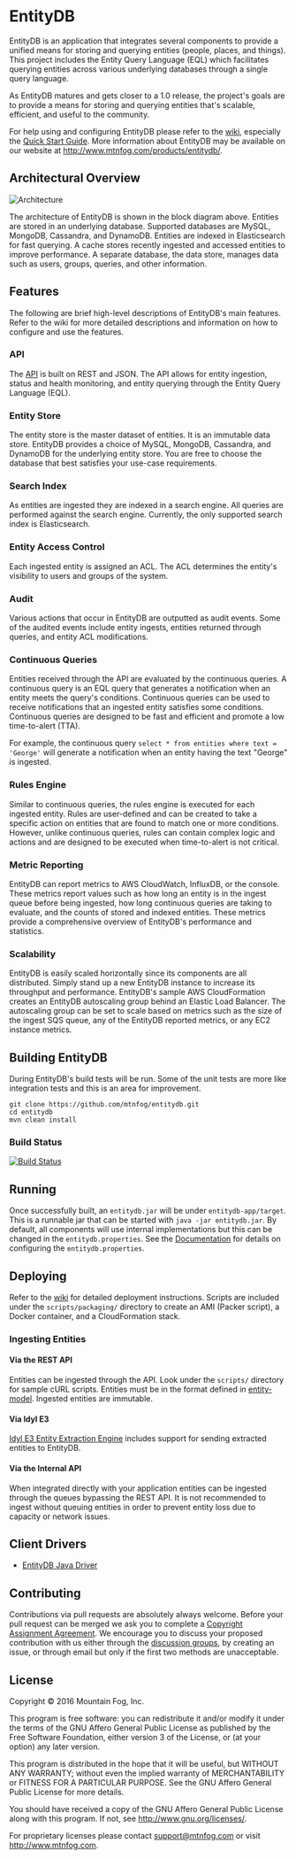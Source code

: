 ﻿# EntityDB

EntityDB is an application that integrates several components to provide a unified means for storing and querying entities (people, places, and things). This project includes the Entity Query Language (EQL) which facilitates querying entities across various underlying databases through a single query language.

As EntityDB matures and gets closer to a 1.0 release, the project's goals are to provide a means for storing and querying entities that's scalable, efficient, and useful to the community.

For help using and configuring EntityDB please refer to the [wiki](https://github.com/mtnfog/entitydb/wiki), especially the [Quick Start Guide](https://github.com/mtnfog/entitydb/wiki/Quick-Start-Guide). More information about EntityDB may be available on our website at http://www.mtnfog.com/products/entitydb/.

## Architectural Overview

![Architecture](https://www.mtnfog.com/wp-content/uploads/2016/02/entitydb-architecture.png)

The architecture of EntityDB is shown in the block diagram above. Entities are stored in an underlying database. Supported databases are MySQL, MongoDB, Cassandra, and DynamoDB. Entities are indexed in Elasticsearch for fast querying. A cache stores recently ingested and accessed entities to improve performance. A separate database, the data store, manages data such as users, groups, queries, and other information.

## Features

The following are brief high-level descriptions of EntityDB's main features. Refer to the wiki for more detailed descriptions and information on how to configure and use the features.

### API

The [API](https://github.com/mtnfog/entitydb/wiki/API) is built on REST and JSON. The API allows for entity ingestion, status and health monitoring, and entity querying through the Entity Query Language (EQL).

### Entity Store

The entity store is the master dataset of entities. It is an immutable data store. EntityDB provides a choice of MySQL, MongoDB, Cassandra, and DynamoDB for the underlying entity store. You are free to choose the database that best satisfies your use-case requirements.

### Search Index

As entities are ingested they are indexed in a search engine. All queries are performed against the search engine. Currently, the only supported search index is Elasticsearch.

### Entity Access Control

Each ingested entity is assigned an ACL. The ACL determines the entity's visibility to users and groups of the system.

### Audit

Various actions that occur in EntityDB are outputted as audit events. Some of the audited events include entity ingests, entities returned through queries, and entity ACL modifications.

### Continuous Queries

Entities received through the API are evaluated by the continuous queries. A continuous query is an EQL query that generates a notification when an entity meets the query's conditions. Continuous queries can be used to receive notifications that an ingested entity satisfies some conditions. Continuous queries are designed to be fast and efficient and promote a low time-to-alert (TTA).

For example, the continuous query `select * from entities where text = 'George'` will generate a notification when an entity having the text "George" is ingested.

### Rules Engine

Similar to continuous queries, the rules engine is executed for each ingested entity. Rules are user-defined and can be created to take a specific action on entities that are found to match one or more conditions. However, unlike continuous queries, rules can contain complex logic and actions and are designed to be executed when time-to-alert is not critical.

### Metric Reporting

EntityDB can report metrics to AWS CloudWatch, InfluxDB, or the console. These metrics report values such as how long an entity is in the ingest queue before being ingested, how long continuous queries are taking to evaluate, and the counts of stored and indexed entities. These metrics provide a comprehensive overview of EntityDB's performance and statistics.

### Scalability

EntityDB is easily scaled horizontally since its components are all distributed. Simply stand up a new EntityDB instance to increase its throughput and performance. EntityDB's sample AWS CloudFormation creates an EntityDB autoscaling group behind an Elastic Load Balancer. The autoscaling group can be set to scale based on metrics such as the size of the ingest SQS queue, any of the EntityDB reported metrics, or any EC2 instance metrics.

## Building EntityDB

During EntityDB's build tests will be run. Some of the unit tests are more like integration tests and this is an area for improvement.

```
git clone https://github.com/mtnfog/entitydb.git
cd entitydb
mvn clean install
```

### Build Status

[![Build Status](https://travis-ci.org/mtnfog/entitydb.svg?branch=master)](https://travis-ci.org/mtnfog/entitydb)

## Running

Once successfully built, an `entitydb.jar` will be under `entitydb-app/target`. This is a runnable jar that can be started with `java -jar entitydb.jar`. By default, all components will use internal implementations but this can be changed in the `entitydb.properties`. See the [Documentation](https://github.com/mtnfog/entitydb/blob/master/documentation.md) for details on configuring the `entitydb.properties`.

## Deploying

Refer to the [wiki](https://github.com/mtnfog/entitydb/wiki/Deploying) for detailed deployment instructions. Scripts are included under the `scripts/packaging/` directory to create an AMI (Packer script), a Docker container, and a CloudFormation stack.

### Ingesting Entities

#### Via the REST API

Entities can be ingested through the API. Look under the `scripts/` directory for sample cURL scripts. Entities must be in the format defined in [entity-model](https://github.com/mtnfog/entity-model). Ingested entities are immutable.

#### Via Idyl E3

[Idyl E3 Entity Extraction Engine](http://www.mtnfog.com/?p=14) includes support for sending extracted entities to EntityDB.

#### Via the Internal API

When integrated directly with your application entities can be ingested through the queues bypassing the REST API. It is not recommended to ingest without queuing entities in order to prevent entity loss due to capacity or network issues.

## Client Drivers

* [EntityDB Java Driver](https://github.com/mtnfog/entitydb-java-driver)

## Contributing

Contributions via pull requests are absolutely always welcome. Before your pull request can be merged we ask you to complete a [Copyright Assignment Agreement](http://www.mtnfog.com/?p=1744). We encourage you to discuss your proposed contribution with us either through the [discussion groups](https://groups.google.com/forum/#!forum/entitydb), by creating an issue, or through email but only if the first two methods are unacceptable.

## License

Copyright © 2016 Mountain Fog, Inc.

This program is free software: you can redistribute it and/or modify it under the terms of the GNU Affero General Public License as published by the Free Software Foundation, either version 3 of the License, or (at your option) any later version.

This program is distributed in the hope that it will be useful, but WITHOUT ANY WARRANTY; without even the implied warranty of MERCHANTABILITY or FITNESS FOR A PARTICULAR PURPOSE. See the GNU Affero General Public License for more details.

You should have received a copy of the GNU Affero General Public License along with this program.  If not, see <http://www.gnu.org/licenses/>.

For proprietary licenses please contact support@mtnfog.com or visit http://www.mtnfog.com.

